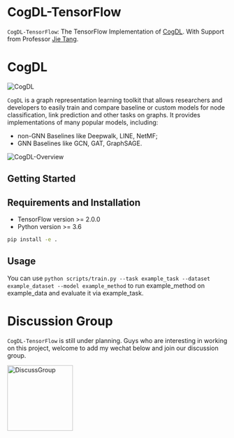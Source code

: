 # CogDL-TensorFlow
```CogDL-TensorFlow```: The TensorFlow Implementation of [CogDL](http://keg.cs.tsinghua.edu.cn/cogdl/). With Support from Professor [Jie Tang](https://weibo.com/jietangthu).

# CogDL
![CogDL](docs/source/_static/cogdl-logo.png)

```CogDL``` is a graph representation learning toolkit that allows researchers and developers to easily train and compare baseline or custom models for node classification, link prediction and other tasks on graphs. It provides implementations of many popular models, including: 
 * non-GNN Baselines like Deepwalk, LINE, NetMF;
 * GNN Baselines like GCN, GAT, GraphSAGE.

 ![CogDL-Overview](docs/source/_static/cogdl-overview.png)

## Getting Started

## Requirements and Installation

- TensorFlow version >= 2.0.0
- Python version >= 3.6

```bash
pip install -e .
```

## Usage

You can use `python scripts/train.py --task example_task --dataset example_dataset --model example_method` to run example_method on example_data and evaluate it via example_task.

# Discussion Group

```CogDL-TensorFlow``` is still under planning. Guys who are interesting in working on this project, welcome to add my wechat below and join our discussion group.
<div align=left>
<img width="150" src="docs/source/_static/avatar_wx.jpg" alt="DiscussGroup"/>
</div>
